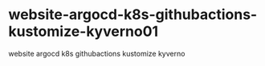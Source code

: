 # website-argocd-k8s-githubactions-kustomize-kyverno01
website argocd k8s githubactions kustomize kyverno

